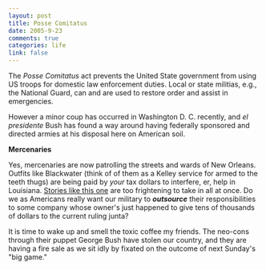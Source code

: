 ```yaml
--- 
layout: post
title: Posse Comitatus
date: 2005-9-23
comments: true
categories: life
link: false
---
```

The <em>Posse Comitatus</em> act prevents the United State government from using US troops for domestic law enforcement duties. Local or state militias, e.g., the National Guard, can and are used to restore order and assist in emergencies.

However a minor coup has occurred in Washington D. C. recently, and <em>el presidente</em> Bush has found a way around having federally sponsored and directed armies at his disposal here on American soil.

<strong>Mercenaries</strong>

Yes, mercenaries are now patrolling the streets and wards of New Orleans. Outfits like Blackwater (think of of them as a Kelley service for armed to the teeth thugs) are being paid by <em>your</em> tax dollars to interfere, er, help in Louisiana. <a href="http://alternet.org/katrina/25858/" title="Blackwater Down">Stories like this one</a> are too frightening to take in all at once. Do we as Americans really want our military to <em><strong>outsource</strong></em> their responsibilities to some company whose owner's just happened to give tens of thousands of dollars to the current ruling junta?

It is time to wake up and smell the toxic coffee my friends. The neo-cons through their puppet George Bush have stolen our country, and they are having a fire sale as we sit idly by fixated on the outcome of next Sunday's "big game."
